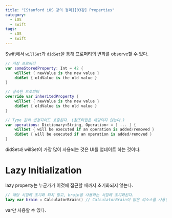 ```yaml
---
title: "[Stanford iOS 강의 정리][03강] Properties"
category:
  - iOS
  - swift
tags: 
  - iOS
  - swift
---
```


Swift에서 `willSet`과 `didSet`을 통해 프로퍼티의 변화를 observe할 수 있다.

```swift
// 저장 프로퍼티
var someStoredProperty: Int = 42 {
    willSet { newValue is the new value }
    didSet { oldValue is the old value }
}

// 상속된 프로퍼티
override var inheritedProperty {
    willSet { newValue is the new value }
    didSet { oldValue is the old value }
}

// Type 값이 변경되어도 호출된다. (참조타입은 해당되지 않는다.)
var operations: Dictionary<String, Operation> = [ ... ] {
    willSet { will be executed if an operation is added/removed }
    didSet { will be executed if an operation is added/removed }
}
```

didSet과 willSet이 가장 많이 사용되는 것은 UI를 업데이트 하는 것이다.

# Lazy Initialization

lazy property는 누군가가 이것에 접근할 때까지 초기화되지 않는다.

```swift
// 해당 시점에 초기화 되지 않고, brain을 사용하는 시점에 초기화된다.
lazy var brain = CalculatorBrain() // CalculatorBrain이 많은 리소스를 사용한다면 좋다.
```

var만 사용할 수 있다.